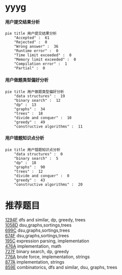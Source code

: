 # yyyg

<!-- tabs:start -->



#### **用户提交结果分析**

```mermaid
pie title 用户提交结果分析
    "Accepted" :  61
    "Rejected" :  0
    "Wrong answer" :  36
    "Runtime error" :  0
    "Time limit exceeded" :  0
    "Memory limit exceeded" :  0
    "Compilation error" :  1
    "Partial" :  0
```

#### **用户做题类型偏好分析**

```mermaid
pie title 用户做题类型偏好分析
    "data structures" :  19
    "binary search" :  12
    "dp" :  13
    "graphs" :  34
    "trees" :  18
    "divide and conquer" :  10
    "greedy" :  49
    "constructive algorithms" :  11
```
#### **用户错题知识点分析**

```mermaid
pie title 用户错题知识点分析
    "data structures" :  0
    "binary search" :  5
    "dp" :  18
    "graphs" :  90
    "trees" :  12
    "divide and conquer" :  0
    "greedy" :  43
    "constructive algorithms" :  20
```



<!-- tabs:end -->
# 推荐题目
[1294F](https://codeforces.com/contest/1294/problem/F)		dfs and similar,
                        dp,
                        greedy,
                        trees		  
[1058D](https://codeforces.com/contest/1058/problem/D)		dsu,graphs,sortings,trees		  
[699C](https://codeforces.com/contest/699/problem/C)		dsu,graphs,sortings,trees		  
[674F](https://codeforces.com/contest/674/problem/F)		dsu,graphs,sortings,trees		  
[195C](https://codeforces.com/contest/195/problem/C)		expression parsing,
                        implementation		  
[476A](https://codeforces.com/contest/476/problem/A)		implementation,
                        math		  
[727F](https://codeforces.com/contest/727/problem/F)		binary search,
                        dp,
                        greedy		  
[776A](https://codeforces.com/contest/776/problem/A)		brute force,
                        implementation,
                        strings		  
[877A](https://codeforces.com/contest/877/problem/A)		implementation,
                        strings		  
[859E](https://codeforces.com/contest/859/problem/E)		combinatorics,
                        dfs and similar,
                        dsu,
                        graphs,
                        trees		  
